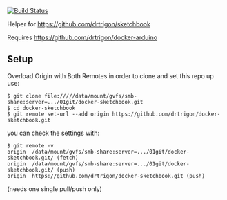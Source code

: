 [![Build Status](https://travis-ci.org/drtrigon/docker-sketchbook.svg?branch=master)](https://travis-ci.org/drtrigon/docker-sketchbook)

Helper for https://github.com/drtrigon/sketchbook

Requires https://github.com/drtrigon/docker-arduino

## Setup
Overload Origin with Both Remotes in order to clone and set this repo up use:
```
$ git clone file://///data/mount/gvfs/smb-share:server=.../01git/docker-sketchbook.git
$ cd docker-sketchbook
$ git remote set-url --add origin https://github.com/drtrigon/docker-sketchbook.git
```
you can check the settings with:
```
$ git remote -v
origin  /data/mount/gvfs/smb-share:server=.../01git/docker-sketchbook.git/ (fetch)
origin  /data/mount/gvfs/smb-share:server=.../01git/docker-sketchbook.git/ (push)
origin  https://github.com/drtrigon/docker-sketchbook.git (push)
```
(needs one single pull/push only)
